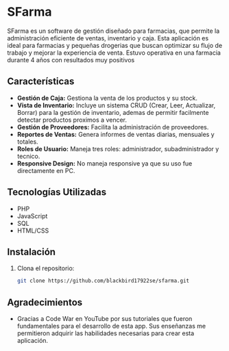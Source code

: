 # SFarma

SFarma es un software de gestión diseñado para farmacias, que permite la administración eficiente de ventas, inventario y caja. Esta aplicación es ideal para farmacias y pequeñas drogerias que buscan optimizar su flujo de trabajo y mejorar la experiencia de venta. Estuvo operativa en una farmacia durante 4 años con resultados muy positivos

## Características

- **Gestión de Caja:** Gestiona la venta de los productos y su stock.
- **Vista de Inventario:** Incluye un sistema CRUD (Crear, Leer, Actualizar, Borrar) para la gestión de inventario, ademas de permitir facilmente detectar productos proximos a vencer.
- **Gestión de Proveedores:** Facilita la administración de proveedores.
- **Reportes de Ventas:** Genera informes de ventas diarias, mensuales y totales.
- **Roles de Usuario:** Maneja tres roles: administrador, subadministrador y tecnico.
- **Responsive Design:** No maneja responsive ya que su uso fue directamente en PC.

## Tecnologías Utilizadas

- PHP
- JavaScript
- SQL
- HTML/CSS

## Instalación

1. Clona el repositorio:
   ```bash
   git clone https://github.com/blackbird17922se/sfarma.git

## Agradecimientos

- Gracias a Code War en YouTube por sus tutoriales que fueron fundamentales para el desarrollo de esta app. Sus enseñanzas me permitieron adquirir las habilidades necesarias para crear esta aplicación.

